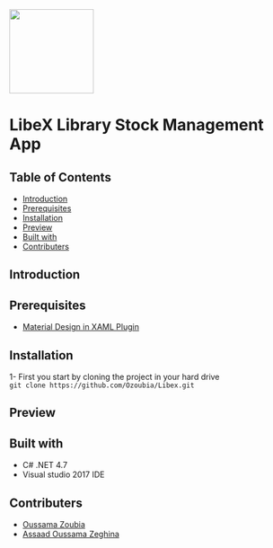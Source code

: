 <img src="Libex/Resources/appIcon.ico" width="150" height="150">

# LibeX Library Stock Management App
## Table of Contents
* [Introduction](#introduction)
* [Prerequisites](#prerequisites)
* [Installation](#installation)
* [Preview](#preview)
* [Built with](#built-with)
* [Contributers](#contributers)



## Introduction

## Prerequisites
* [Material Design in XAML Plugin](http://materialdesigninxaml.net/)

## Installation
1- First you start by cloning the project in your hard drive <br />
    ```
    git clone https://github.com/Ozoubia/Libex.git
    ```

## Preview

## Built with 
- C# .NET 4.7
- Visual studio 2017 IDE

## Contributers
* [Oussama Zoubia](https://github.com/Ozoubia) 
* [Assaad Oussama Zeghina](https://github.com/DrAssaadZ)


